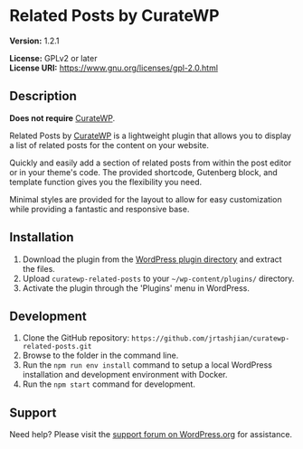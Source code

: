 # Related Posts by CurateWP
**Version:** 1.2.1

**License:** GPLv2 or later\
**License URI:** https://www.gnu.org/licenses/gpl-2.0.html

## Description
**Does not require** [CurateWP](https://curatewp.com).

Related Posts by [CurateWP](https://curatewp.com) is a lightweight plugin that allows you to display a list of related posts for the content on your website.

Quickly and easily add a section of related posts from within the post editor or in your theme's code. The provided shortcode, Gutenberg block, and template function gives you the flexibility you need.

Minimal styles are provided for the layout to allow for easy customization while providing a fantastic and responsive base.

## Installation

1. Download the plugin from the [WordPress plugin directory](https://wordpress.org/plugins/curatewp-related-posts/) and extract the files.
2. Upload `curatewp-related-posts` to your `~/wp-content/plugins/` directory.
3. Activate the plugin through the 'Plugins' menu in WordPress.

## Development
1. Clone the GitHub repository: `https://github.com/jrtashjian/curatewp-related-posts.git`
2. Browse to the folder in the command line.
3. Run the `npm run env install` command to setup a local WordPress installation and development environment with Docker.
4. Run the `npm start` command for development.

## Support
Need help? Please visit the [support forum on WordPress.org](https://wordpress.org/support/plugin/curatewp-related-posts/) for assistance.
